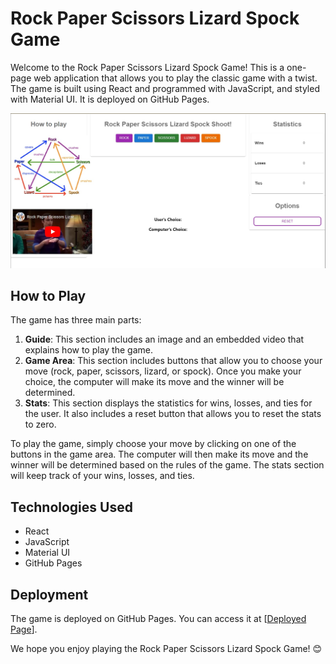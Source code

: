 # Rock Paper Scissors Lizard Spock Game

Welcome to the Rock Paper Scissors Lizard Spock Game! This is a one-page web application that allows you to play the classic game with a twist. The game is built using React and programmed with JavaScript, and styled with Material UI. It is deployed on GitHub Pages.

![Screenshot](./public/images/screenshot.jpg)

## How to Play

The game has three main parts:

1. **Guide**: This section includes an image and an embedded video that explains how to play the game.
2. **Game Area**: This section includes buttons that allow you to choose your move (rock, paper, scissors, lizard, or spock). Once you make your choice, the computer will make its move and the winner will be determined.
3. **Stats**: This section displays the statistics for wins, losses, and ties for the user. It also includes a reset button that allows you to reset the stats to zero.

To play the game, simply choose your move by clicking on one of the buttons in the game area. The computer will then make its move and the winner will be determined based on the rules of the game. The stats section will keep track of your wins, losses, and ties.

## Technologies Used

- React
- JavaScript
- Material UI
- GitHub Pages

## Deployment

The game is deployed on GitHub Pages. You can access it at [[Deployed Page](https://parisadarkhal.github.io/rock-paper-scissors-lizard-spock/)].

We hope you enjoy playing the Rock Paper Scissors Lizard Spock Game! 😊
